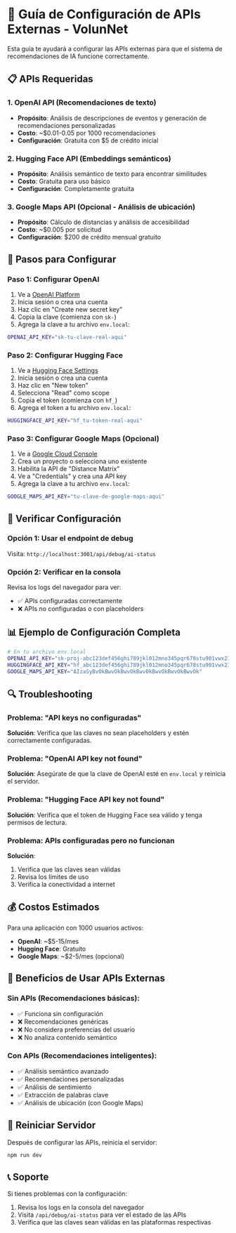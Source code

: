 # 🔧 Guía de Configuración de APIs Externas - VolunNet

Esta guía te ayudará a configurar las APIs externas para que el sistema de recomendaciones de IA funcione correctamente.

## 📋 APIs Requeridas

### 1. OpenAI API (Recomendaciones de texto)
- **Propósito**: Análisis de descripciones de eventos y generación de recomendaciones personalizadas
- **Costo**: ~$0.01-0.05 por 1000 recomendaciones
- **Configuración**: Gratuita con $5 de crédito inicial

### 2. Hugging Face API (Embeddings semánticos)
- **Propósito**: Análisis semántico de texto para encontrar similitudes
- **Costo**: Gratuita para uso básico
- **Configuración**: Completamente gratuita

### 3. Google Maps API (Opcional - Análisis de ubicación)
- **Propósito**: Cálculo de distancias y análisis de accesibilidad
- **Costo**: ~$0.005 por solicitud
- **Configuración**: $200 de crédito mensual gratuito

## 🚀 Pasos para Configurar

### Paso 1: Configurar OpenAI

1. Ve a [OpenAI Platform](https://platform.openai.com/api-keys)
2. Inicia sesión o crea una cuenta
3. Haz clic en "Create new secret key"
4. Copia la clave (comienza con `sk-`)
5. Agrega la clave a tu archivo `env.local`:

```bash
OPENAI_API_KEY="sk-tu-clave-real-aqui"
```

### Paso 2: Configurar Hugging Face

1. Ve a [Hugging Face Settings](https://huggingface.co/settings/tokens)
2. Inicia sesión o crea una cuenta
3. Haz clic en "New token"
4. Selecciona "Read" como scope
5. Copia el token (comienza con `hf_`)
6. Agrega el token a tu archivo `env.local`:

```bash
HUGGINGFACE_API_KEY="hf_tu-token-real-aqui"
```

### Paso 3: Configurar Google Maps (Opcional)

1. Ve a [Google Cloud Console](https://console.cloud.google.com/google/maps-apis)
2. Crea un proyecto o selecciona uno existente
3. Habilita la API de "Distance Matrix"
4. Ve a "Credentials" y crea una API key
5. Agrega la clave a tu archivo `env.local`:

```bash
GOOGLE_MAPS_API_KEY="tu-clave-de-google-maps-aqui"
```

## 🧪 Verificar Configuración

### Opción 1: Usar el endpoint de debug
Visita: `http://localhost:3001/api/debug/ai-status`

### Opción 2: Verificar en la consola
Revisa los logs del navegador para ver:
- ✅ APIs configuradas correctamente
- ❌ APIs no configuradas o con placeholders

## 📊 Ejemplo de Configuración Completa

```bash
# En tu archivo env.local
OPENAI_API_KEY="sk-proj-abc123def456ghi789jkl012mno345pqr678stu901vwx234yz"
HUGGINGFACE_API_KEY="hf_abc123def456ghi789jkl012mno345pqr678stu901vwx234yz"
GOOGLE_MAPS_API_KEY="AIzaSyBvOkBwvOkBwvOkBwvOkBwvOkBwvOkBwvOk"
```

## 🔍 Troubleshooting

### Problema: "API keys no configuradas"
**Solución**: Verifica que las claves no sean placeholders y estén correctamente configuradas.

### Problema: "OpenAI API key not found"
**Solución**: Asegúrate de que la clave de OpenAI esté en `env.local` y reinicia el servidor.

### Problema: "Hugging Face API key not found"
**Solución**: Verifica que el token de Hugging Face sea válido y tenga permisos de lectura.

### Problema: APIs configuradas pero no funcionan
**Solución**: 
1. Verifica que las claves sean válidas
2. Revisa los límites de uso
3. Verifica la conectividad a internet

## 💰 Costos Estimados

Para una aplicación con 1000 usuarios activos:
- **OpenAI**: ~$5-15/mes
- **Hugging Face**: Gratuito
- **Google Maps**: ~$2-5/mes (opcional)

## 🎯 Beneficios de Usar APIs Externas

### Sin APIs (Recomendaciones básicas):
- ✅ Funciona sin configuración
- ❌ Recomendaciones genéricas
- ❌ No considera preferencias del usuario
- ❌ No analiza contenido semántico

### Con APIs (Recomendaciones inteligentes):
- ✅ Análisis semántico avanzado
- ✅ Recomendaciones personalizadas
- ✅ Análisis de sentimiento
- ✅ Extracción de palabras clave
- ✅ Análisis de ubicación (con Google Maps)

## 🔄 Reiniciar Servidor

Después de configurar las APIs, reinicia el servidor:

```bash
npm run dev
```

## 📞 Soporte

Si tienes problemas con la configuración:
1. Revisa los logs en la consola del navegador
2. Visita `/api/debug/ai-status` para ver el estado de las APIs
3. Verifica que las claves sean válidas en las plataformas respectivas

